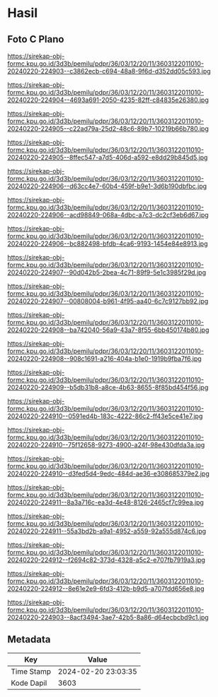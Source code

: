 # Hasil

## Foto C Plano

https://sirekap-obj-formc.kpu.go.id/3d3b/pemilu/pdpr/36/03/12/20/11/3603122011010-20240220-224903--c3862ecb-c694-48a8-9f6d-d352dd05c593.jpg

https://sirekap-obj-formc.kpu.go.id/3d3b/pemilu/pdpr/36/03/12/20/11/3603122011010-20240220-224904--4693a691-2050-4235-82ff-c84835e26380.jpg

https://sirekap-obj-formc.kpu.go.id/3d3b/pemilu/pdpr/36/03/12/20/11/3603122011010-20240220-224905--c22ad79a-25d2-48c6-89b7-10219b66b780.jpg

https://sirekap-obj-formc.kpu.go.id/3d3b/pemilu/pdpr/36/03/12/20/11/3603122011010-20240220-224905--8ffec547-a7d5-406d-a592-e8dd29b845d5.jpg

https://sirekap-obj-formc.kpu.go.id/3d3b/pemilu/pdpr/36/03/12/20/11/3603122011010-20240220-224906--d63cc4e7-60b4-459f-b9e1-3d6b190dbfbc.jpg

https://sirekap-obj-formc.kpu.go.id/3d3b/pemilu/pdpr/36/03/12/20/11/3603122011010-20240220-224906--acd98849-068a-4dbc-a7c3-dc2cf3eb6d67.jpg

https://sirekap-obj-formc.kpu.go.id/3d3b/pemilu/pdpr/36/03/12/20/11/3603122011010-20240220-224906--bc882498-bfdb-4ca6-9193-1454e84e8913.jpg

https://sirekap-obj-formc.kpu.go.id/3d3b/pemilu/pdpr/36/03/12/20/11/3603122011010-20240220-224907--90d042b5-2bea-4c71-89f9-5e1c3985f29d.jpg

https://sirekap-obj-formc.kpu.go.id/3d3b/pemilu/pdpr/36/03/12/20/11/3603122011010-20240220-224907--00808004-b961-4f95-aa40-6c7c9127bb92.jpg

https://sirekap-obj-formc.kpu.go.id/3d3b/pemilu/pdpr/36/03/12/20/11/3603122011010-20240220-224908--ba742040-56a9-43a7-8f55-6bb450174b80.jpg

https://sirekap-obj-formc.kpu.go.id/3d3b/pemilu/pdpr/36/03/12/20/11/3603122011010-20240220-224908--908c1691-a216-404a-b1e0-1919b9fba7f6.jpg

https://sirekap-obj-formc.kpu.go.id/3d3b/pemilu/pdpr/36/03/12/20/11/3603122011010-20240220-224909--b5db31b8-a8ce-4b63-8655-8f85bd454f56.jpg

https://sirekap-obj-formc.kpu.go.id/3d3b/pemilu/pdpr/36/03/12/20/11/3603122011010-20240220-224910--0591ed4b-183c-4222-86c2-ff43e5ce41e7.jpg

https://sirekap-obj-formc.kpu.go.id/3d3b/pemilu/pdpr/36/03/12/20/11/3603122011010-20240220-224910--75f12658-9273-4900-a24f-98e430dfda3a.jpg

https://sirekap-obj-formc.kpu.go.id/3d3b/pemilu/pdpr/36/03/12/20/11/3603122011010-20240220-224910--d3fed5d4-9edc-484d-ae36-e308685379e2.jpg

https://sirekap-obj-formc.kpu.go.id/3d3b/pemilu/pdpr/36/03/12/20/11/3603122011010-20240220-224911--8a3a716c-ea3d-4e48-8126-2465cf7c99ea.jpg

https://sirekap-obj-formc.kpu.go.id/3d3b/pemilu/pdpr/36/03/12/20/11/3603122011010-20240220-224911--55a3bd2b-a9a1-4952-a559-92a555d874c6.jpg

https://sirekap-obj-formc.kpu.go.id/3d3b/pemilu/pdpr/36/03/12/20/11/3603122011010-20240220-224912--f2694c82-373d-4328-a5c2-e707fb7919a3.jpg

https://sirekap-obj-formc.kpu.go.id/3d3b/pemilu/pdpr/36/03/12/20/11/3603122011010-20240220-224912--8e61e2e9-6fd3-412b-b9d5-a707fdd656e8.jpg

https://sirekap-obj-formc.kpu.go.id/3d3b/pemilu/pdpr/36/03/12/20/11/3603122011010-20240220-224903--8acf3494-3ae7-42b5-8a86-d64ecbcbd9c1.jpg


## Metadata

| Key        | Value               |
| ---------- | ------------------- |
| Time Stamp | 2024-02-20 23:03:35 |
| Kode Dapil | 3603                |



